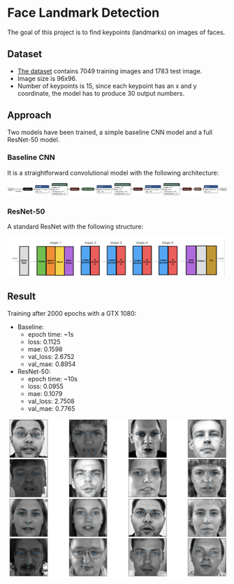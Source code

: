 # Face Landmark Detection
The goal of this project is to find keypoints (landmarks) on images of faces.

## Dataset
- [The dataset](https://www.kaggle.com/c/facial-keypoints-detection/data) contains 7049 training images and 1783 test image.
- Image size is 96x96.
- Number of keypoints is 15, since each keypoint has an x and y coordinate, the model has to produce 30 output numbers.

## Approach
Two models have been trained, a simple baseline CNN model and a full ResNet-50 model.

### Baseline CNN
It is a straightforward convolutional model with the following architecture:

![alt text](baseline_arch.png)

### ResNet-50
A standard ResNet with the following structure:

![alt text](resnet50_blocks.png)

## Result
Training after 2000 epochs with a GTX 1080:
- Baseline:
    - epoch time: ~1s
    - loss: 0.1125 
    - mae: 0.1598 
    - val_loss: 2.6752 
    - val_mae: 0.8954
- ResNet-50:
    - epoch time: ~10s
    - loss: 0.0955 
    - mae: 0.1079 
    - val_loss: 2.7508 
    - val_mae: 0.7765

![alt text](result.png)
